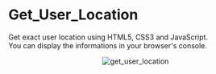# Get_User_Location
Get exact user location using HTML5, CSS3 and JavaScript.<br>
You can display the informations in your browser's console.
<div align='center'>
  <img src="https://user-images.githubusercontent.com/87717065/235296045-7533bcbc-4092-41b9-99ad-d43800635208.png" alt="get_user_location">
</div>
